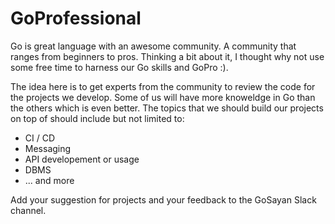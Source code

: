 # GoProfessional

Go is great language with an awesome community. A community that ranges from beginners to pros. Thinking a bit about it, I thought why not use some free time to harness our Go skills and GoPro :).

The idea here is to get experts from the community to review the code for the projects we develop. Some of us will have more knoweldge in Go than the others which is even better. The topics that we should build our projects on top of should include but not limited to:

- CI / CD
- Messaging
- API developement or usage
- DBMS
- ... and more

Add your suggestion for projects and your feedback to the GoSayan Slack channel. 
